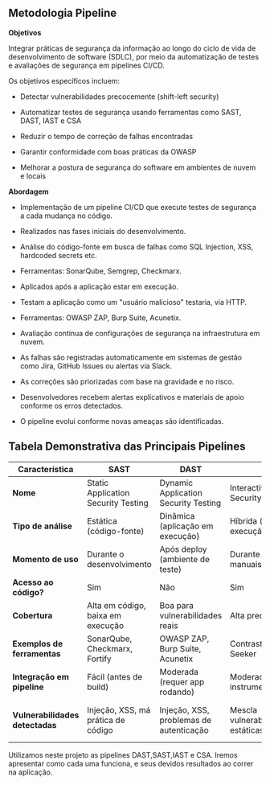 ## **Metodologia Pipeline**



**Objetivos**

Integrar práticas de segurança da informação ao longo do ciclo de vida de desenvolvimento de software (SDLC), por meio da automatização de testes e avaliações de segurança em pipelines CI/CD. 

Os objetivos específicos incluem:

- Detectar vulnerabilidades precocemente (shift-left security)

- Automatizar testes de segurança usando ferramentas como SAST, DAST, IAST e CSA

- Reduzir o tempo de correção de falhas encontradas

- Garantir conformidade com boas práticas da OWASP

- Melhorar a postura de segurança do software em ambientes de nuvem e locais



**Abordagem**

- Implementação de um pipeline CI/CD que execute testes de segurança a cada mudança no código.

- Realizados nas fases iniciais do desenvolvimento.

- Análise do código-fonte em busca de falhas como SQL Injection, XSS, hardcoded secrets etc.

- Ferramentas: SonarQube, Semgrep, Checkmarx.

- Aplicados após a aplicação estar em execução.

- Testam a aplicação como um "usuário malicioso" testaria, via HTTP.

- Ferramentas: OWASP ZAP, Burp Suite, Acunetix.

- Avaliação contínua de configurações de segurança na infraestrutura em nuvem.

- As falhas são registradas automaticamente em sistemas de gestão como Jira, GitHub Issues ou alertas via Slack.

- As correções são priorizadas com base na gravidade e no risco.

- Desenvolvedores recebem alertas explicativos e materiais de apoio conforme os erros detectados.

- O pipeline evolui conforme novas ameaças são identificadas.


## **Tabela Demonstrativa das Principais Pipelines**

| Característica                  | **SAST**                            | **DAST**                                | **IAST**                                      | **CSA**                                      |
| ------------------------------- | ----------------------------------- | --------------------------------------- | --------------------------------------------- | -------------------------------------------- |
| **Nome**                        | Static Application Security Testing | Dynamic Application Security Testing    | Interactive Application Security Testing      | Cloud Security Assessment                    |
| **Tipo de análise**             | Estática (código-fonte)             | Dinâmica (aplicação em execução)        | Híbrida (em tempo de execução com código)     | Estática/dinâmica de ambientes cloud         |
| **Momento de uso**              | Durante o desenvolvimento           | Após deploy (ambiente de teste)         | Durante testes manuais/automatizados          | Durante o design ou após deploy              |
| **Acesso ao código?**           | Sim                                 | Não                                     | Sim                                           | Às vezes                                     |
| **Cobertura**                   | Alta em código, baixa em execução   | Boa para vulnerabilidades reais         | Alta precisão                                 | Alta sobre infraestrutura                    |
| **Exemplos de ferramentas**     | SonarQube, Checkmarx, Fortify       | OWASP ZAP, Burp Suite, Acunetix         | Contrast Security, Seeker                     | Prisma Cloud, AWS Inspector, Wiz             |
| **Integração em pipeline**      | Fácil (antes de build)              | Moderada (requer app rodando)           | Moderada (requer instrumentação)              | Moderada (via APIs ou scans contínuos)       |
| **Vulnerabilidades detectadas** | Injeção, XSS, má prática de código  | Injeção, XSS, problemas de autenticação | Mescla vulnerabilidades estáticas e dinâmicas | Exposição de dados, má config. de rede, etc. |

Utilizamos neste projeto as pipelines DAST,SAST,IAST e CSA. 
Iremos apresentar como cada uma funciona, e seus devidos resultados ao correr na aplicação.
